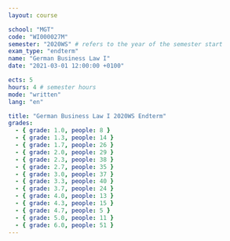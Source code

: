 ```yaml
---
layout: course

school: "MGT"
code: "WI000027M"
semester: "2020WS" # refers to the year of the semester start
exam_type: "endterm"
name: "German Business Law I"
date: "2021-03-01 12:00:00 +0100"

ects: 5
hours: 4 # semester hours
mode: "written"
lang: "en"

title: "German Business Law I 2020WS Endterm"
grades:
  - { grade: 1.0, people: 8 }
  - { grade: 1.3, people: 14 }
  - { grade: 1.7, people: 26 }
  - { grade: 2.0, people: 29 }
  - { grade: 2.3, people: 38 }
  - { grade: 2.7, people: 35 }
  - { grade: 3.0, people: 37 }
  - { grade: 3.3, people: 40 }
  - { grade: 3.7, people: 24 }
  - { grade: 4.0, people: 13 }
  - { grade: 4.3, people: 15 }
  - { grade: 4.7, people: 5 }
  - { grade: 5.0, people: 11 }
  - { grade: 6.0, people: 51 }
---
```



